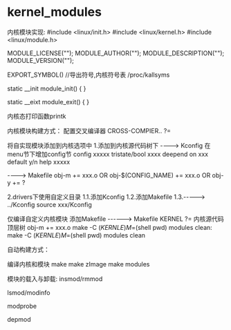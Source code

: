 <link href="../../../css/style.css" rel="stylesheet" type="text/css" />


# kernel_modules
内核模块实现:
#include <linux/init.h>
#include <linux/kernel.h>
#include <linux/module.h>

MODULE_LICENSE("");
MODULE_AUTHOR("");
MODULE_DESCRIPTION("");
MODULE_VERSION("");

EXPORT_SYMBOL() //导出符号,内核符号表 /proc/kallsyms

static __init module_init()
{
}

static __eixt module_exit()
{
}

内核态打印函数printk

内核模块构建方式：
配置交叉编译器
CROSS-COMPIER.. ?= 

将自实现模块添加到内核选项中
1.添加到内核源代码树下
----> Kconfig
在menu节下增加config节
config xxxxx
	tristate/bool xxxx
	deepend on xxx
	default y/n
	help xxxxx

----> Makefile
obj-m += xxx.o OR obj-$(CONFIG_NAME) += xxx.o OR obj-y	+= ?

2.drivers下使用自定义目录
	1.1.添加Kconfig
	1.2.添加Makefile
	1.3.-----> ../Kconfig
	source xxx/Kconfig

仅编译自定义内核模块
添加Makefile
------> Makefile
KERNEL ?= 内核源代码顶层树
obj-m	+= xxx.o
make -C $(KERNLE) M=$(shell pwd) modules
clean:
	make -C $(KERNLE) M=$(shell pwd) modules clean

自动构建方式：


编译内核和模块
make 
make zImage
make modules


模块的载入与卸载:
insmod/rmmod

lsmod/modinfo

modprobe

depmod
